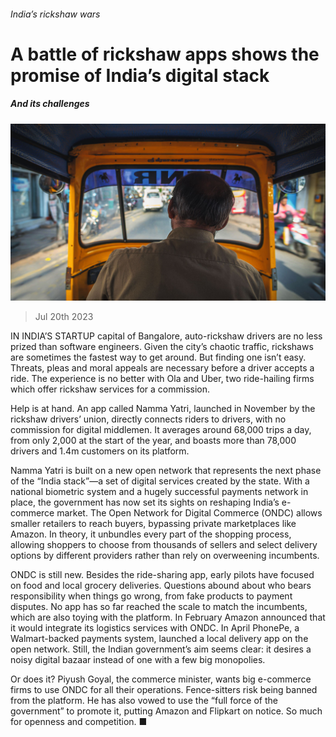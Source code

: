 ###### India’s rickshaw wars

# A battle of rickshaw apps shows the promise of India’s digital stack 

##### And its challenges 

![image](images/20230722_WBP002.jpg) 

> Jul 20th 2023 

IN INDIA’S STARTUP capital of Bangalore, auto-rickshaw drivers are no less prized than software engineers. Given the city’s chaotic traffic, rickshaws are sometimes the fastest way to get around. But finding one isn’t easy. Threats, pleas and moral appeals are necessary before a driver accepts a ride. The experience is no better with Ola and Uber, two ride-hailing firms which offer rickshaw services for a commission. 

Help is at hand. An app called Namma Yatri, launched in November by the rickshaw drivers’ union, directly connects riders to drivers, with no commission for digital middlemen. It averages around 68,000 trips a day, from only 2,000 at the start of the year, and boasts more than 78,000 drivers and 1.4m customers on its platform. 

Namma Yatri is built on a new open network that represents the next phase of the “India stack”—a set of digital services created by the state. With a national biometric system and a hugely successful payments network in place, the government has now set its sights on reshaping India’s e-commerce market. The Open Network for Digital Commerce (ONDC) allows smaller retailers to reach buyers, bypassing private marketplaces like Amazon. In theory, it unbundles every part of the shopping process, allowing shoppers to choose from thousands of sellers and select delivery options by different providers rather than rely on overweening incumbents.

ONDC is still new. Besides the ride-sharing app, early pilots have focused on food and local grocery deliveries. Questions abound about who bears responsibility when things go wrong, from fake products to payment disputes. No app has so far reached the scale to match the incumbents, which are also toying with the platform. In February Amazon announced that it would integrate its logistics services with ONDC. In April PhonePe, a Walmart-backed payments system, launched a local delivery app on the open network. Still, the Indian government’s aim seems clear: it desires a noisy digital bazaar instead of one with a few big monopolies. 

Or does it? Piyush Goyal, the commerce minister, wants big e-commerce firms to use ONDC for all their operations. Fence-sitters risk being banned from the platform. He has also vowed to use the “full force of the government” to promote it, putting Amazon and Flipkart on notice. So much for openness and competition. ■


